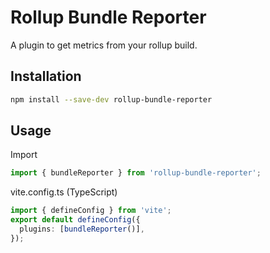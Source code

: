 # Rollup Bundle Reporter

A plugin to get metrics from your rollup build.

## Installation

```sh
npm install --save-dev rollup-bundle-reporter
```

## Usage

Import

```javascript
import { bundleReporter } from 'rollup-bundle-reporter';
```

vite.config.ts (TypeScript)

```typescript
import { defineConfig } from 'vite';
export default defineConfig({
  plugins: [bundleReporter()],
});
```
